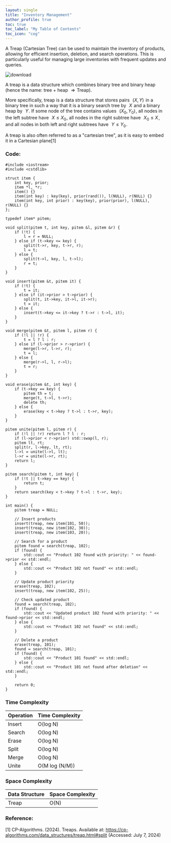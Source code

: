 ```yaml
---
layout: single
title: "Inventory Management"
author_profile: true
toc: true
toc_label: "My Table of Contents"
toc_icon: "cog"
---
```




A Treap (Cartesian Tree) can be used to maintain the inventory of products, allowing for efficient insertion, deletion, and search operations. This is particularly useful for managing large inventories with frequent updates and queries.

![download](https://github.com/Abhijna107/Abhijna107.github.io/assets/105065886/2987b44f-3c6d-4de4-aed6-72269292097b)

A treap is a data structure which combines binary tree and binary heap (hence the name: tree + heap  
$\Rightarrow$  Treap).

More specifically, treap is a data structure that stores pairs  
$(X, Y)$  in a binary tree in such a way that it is a binary search tree by  
$X$  and a binary heap by  
$Y$ . If some node of the tree contains values  
$(X_0, Y_0)$ , all nodes in the left subtree have  
$X \leq X_0$ , all nodes in the right subtree have  
$X_0 \leq X$ , and all nodes in both left and right subtrees have  
$Y \leq Y_0$ .

A treap is also often referred to as a "cartesian tree", as it is easy to embed it in a Cartesian plane[1]


### Code:
```cp
#include <iostream>
#include <cstdlib>

struct item {
    int key, prior;
    item *l, *r;
    item() {}
    item(int key) : key(key), prior(rand()), l(NULL), r(NULL) {}
    item(int key, int prior) : key(key), prior(prior), l(NULL), r(NULL) {}
};

typedef item* pitem;

void split(pitem t, int key, pitem &l, pitem &r) {
    if (!t) {
        l = r = NULL;
    } else if (t->key <= key) {
        split(t->r, key, t->r, r);
        l = t;
    } else {
        split(t->l, key, l, t->l);
        r = t;
    }
}

void insert(pitem &t, pitem it) {
    if (!t) {
        t = it;
    } else if (it->prior > t->prior) {
        split(t, it->key, it->l, it->r);
        t = it;
    } else {
        insert(t->key <= it->key ? t->r : t->l, it);
    }
}

void merge(pitem &t, pitem l, pitem r) {
    if (!l || !r) {
        t = l ? l : r;
    } else if (l->prior > r->prior) {
        merge(l->r, l->r, r);
        t = l;
    } else {
        merge(r->l, l, r->l);
        t = r;
    }
}

void erase(pitem &t, int key) {
    if (t->key == key) {
        pitem th = t;
        merge(t, t->l, t->r);
        delete th;
    } else {
        erase(key < t->key ? t->l : t->r, key);
    }
}

pitem unite(pitem l, pitem r) {
    if (!l || !r) return l ? l : r;
    if (l->prior < r->prior) std::swap(l, r);
    pitem lt, rt;
    split(r, l->key, lt, rt);
    l->l = unite(l->l, lt);
    l->r = unite(l->r, rt);
    return l;
}

pitem search(pitem t, int key) {
    if (!t || t->key == key) {
        return t;
    }
    return search(key < t->key ? t->l : t->r, key);
}

int main() {
    pitem treap = NULL;

    // Insert products
    insert(treap, new item(101, 50));
    insert(treap, new item(102, 30));
    insert(treap, new item(103, 20));

    // Search for a product
    pitem found = search(treap, 102);
    if (found) {
        std::cout << "Product 102 found with priority: " << found->prior << std::endl;
    } else {
        std::cout << "Product 102 not found" << std::endl;
    }

    // Update product priority
    erase(treap, 102);
    insert(treap, new item(102, 25));

    // Check updated product
    found = search(treap, 102);
    if (found) {
        std::cout << "Updated product 102 found with priority: " << found->prior << std::endl;
    } else {
        std::cout << "Product 102 not found" << std::endl;
    }

    // Delete a product
    erase(treap, 101);
    found = search(treap, 101);
    if (found) {
        std::cout << "Product 101 found" << std::endl;
    } else {
        std::cout << "Product 101 not found after deletion" << std::endl;
    }

    return 0;
}

```

### Time Complexity

| Operation | Time Complexity |
|-----------|-----------------|
| Insert    | O(log N)        |
| Search    | O(log N)        |
| Erase     | O(log N)        |
| Split     | O(log N)        |
| Merge     | O(log N)        |
| Unite     | O(M log (N/M))  |

### Space Complexity

| Data Structure | Space Complexity |
|----------------|------------------|
| Treap          | O(N)             |

### Reference:

[1] CP-Algorithms. (2024). Treaps. Available at: https://cp-algorithms.com/data_structures/treap.html#split (Accessed: July 7, 2024)
